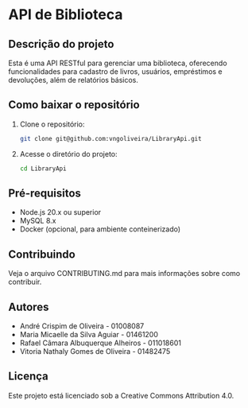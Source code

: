 # API de Biblioteca

## Descrição do projeto
Esta é uma API RESTful para gerenciar uma biblioteca, oferecendo funcionalidades para cadastro de livros, usuários, empréstimos e devoluções, além de relatórios básicos.

## Como baixar o repositório
1. Clone o repositório:
   ```bash
   git clone git@github.com:vngoliveira/LibraryApi.git
2. Acesse o diretório do projeto:
   ```bash
   cd LibraryApi
## Pré-requisitos
- Node.js 20.x ou superior
- MySQL 8.x
- Docker (opcional, para ambiente conteinerizado)
## Contribuindo
Veja o arquivo CONTRIBUTING.md para mais informações sobre como contribuir.
## Autores
- André Crispim de Oliveira - 01008087
- Maria Micaelle da Silva Aguiar - 01461200
- Rafael Câmara Albuquerque Alheiros - 011018601
- Vitoria Nathaly Gomes de Oliveira - 01482475
## Licença
Este projeto está licenciado sob a Creative Commons Attribution 4.0.
